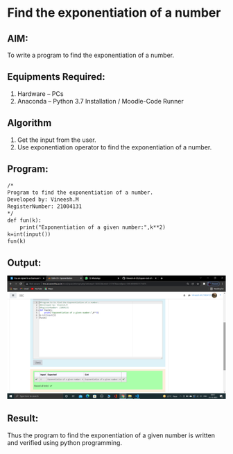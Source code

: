 # Find the exponentiation of a number

## AIM:
To write a program to find the exponentiation of a number.

## Equipments Required:
1. Hardware – PCs
2. Anaconda – Python 3.7 Installation / Moodle-Code Runner

## Algorithm
1. Get the input from the user.
2. Use exponentiation operator to find the exponentiation of a number.

## Program:
```
/*
Program to find the exponentiation of a number.
Developed by: Vineesh.M
RegisterNumber: 21004131
*/
def fun(k):
    print("Exponentiation of a given number:",k**2)
k=int(input())
fun(k)
```

## Output:
![exponentiation of a number](expo.png)


## Result:
Thus the program to find the exponentiation of a given number is written and verified using python programming.
